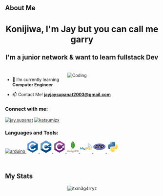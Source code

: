 ## About Me
<h1> <p align="center"> Konijiwa, I'm Jay but you can call me garry</p></h1>
<h2> <p align="center">I'm a junior network & want to learn fullstack Dev</p></h2>
<br />
<img align="right" alt="Coding" width="300" src="https://img.freepik.com/premium-photo/sticker-girl-learning-coding-fundamen-creative-design-bold-line-cute-kawaii-style_655090-455245.jpg">

- 🌱 I’m currently learning **Computer Engineer**

- 📫 Contact Me! **jayjaysupanat2003@gmail.com**

<h3 align="left">Connect with me:</h3>
<p align="left">
<a href="https://instagram.com/jay.supanat" target="blank"><img align="center" src="https://raw.githubusercontent.com/rahuldkjain/github-profile-readme-generator/master/src/images/icons/Social/instagram.svg" alt="jay.supanat" height="30" width="40" /></a>
<a href="https://www.youtube.com/c/katsumizx" target="blank"><img align="center" src="https://raw.githubusercontent.com/rahuldkjain/github-profile-readme-generator/master/src/images/icons/Social/youtube.svg" alt="katsumizx" height="30" width="40" /></a>
</p>

<h3 align="left">Languages and Tools:</h3>
<p align="left"> <a href="https://www.arduino.cc/" target="_blank" rel="noreferrer"> <img src="https://cdn.worldvectorlogo.com/logos/arduino-1.svg" alt="arduino" width="40" height="40"/> </a> <a href="https://www.cprogramming.com/" target="_blank" rel="noreferrer"> <img src="https://raw.githubusercontent.com/devicons/devicon/master/icons/c/c-original.svg" alt="c" width="40" height="40"/> </a> <a href="https://www.w3schools.com/cpp/" target="_blank" rel="noreferrer"> <img src="https://raw.githubusercontent.com/devicons/devicon/master/icons/cplusplus/cplusplus-original.svg" alt="cplusplus" width="40" height="40"/> </a> <a href="https://www.w3schools.com/cs/" target="_blank" rel="noreferrer"> <img src="https://raw.githubusercontent.com/devicons/devicon/master/icons/csharp/csharp-original.svg" alt="csharp" width="40" height="40"/> </a> <a href="https://www.mongodb.com/" target="_blank" rel="noreferrer"> <img src="https://raw.githubusercontent.com/devicons/devicon/master/icons/mongodb/mongodb-original-wordmark.svg" alt="mongodb" width="40" height="40"/> </a> <a href="https://www.mysql.com/" target="_blank" rel="noreferrer"> <img src="https://raw.githubusercontent.com/devicons/devicon/master/icons/mysql/mysql-original-wordmark.svg" alt="mysql" width="40" height="40"/> </a> <a href="https://www.php.net" target="_blank" rel="noreferrer"> <img src="https://raw.githubusercontent.com/devicons/devicon/master/icons/php/php-original.svg" alt="php" width="40" height="40"/> </a> <a href="https://www.python.org" target="_blank" rel="noreferrer"> <img src="https://raw.githubusercontent.com/devicons/devicon/master/icons/python/python-original.svg" alt="python" width="40" height="40"/> </a> </p>
<br />

## My Stats

<p align="center">
  <img align="center" src="https://github-readme-stats.vercel.app/api?username=itxm3g4rryz&show_icons=true&locale=en" alt="itxm3g4rryz" />
</p>
